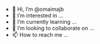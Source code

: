 - 👋 Hi, I’m @omaimajb
- 👀 I’m interested in ...
- 🌱 I’m currently learning ...
- 💞️ I’m looking to collaborate on ...
- 📫 How to reach me ...

<!---
omaimajb/omaimajb is a ✨ special ✨ repository because its `README.md` (this file) appears on your GitHub profile.
You can click the Preview link to take a look at your changes.
--->
